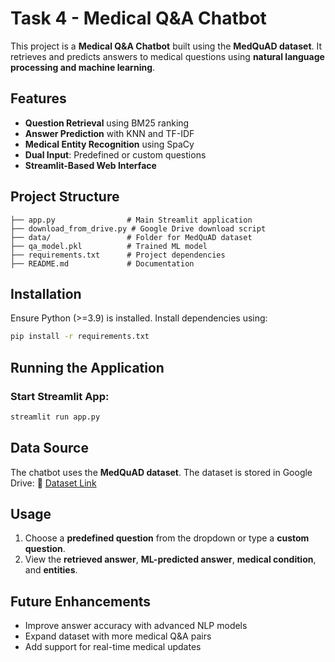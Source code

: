 # Task 4 - Medical Q&A Chatbot

This project is a **Medical Q&A Chatbot** built using the **MedQuAD dataset**. It retrieves and predicts answers to medical questions using **natural language processing and machine learning**.

## Features
- **Question Retrieval** using BM25 ranking
- **Answer Prediction** with KNN and TF-IDF
- **Medical Entity Recognition** using SpaCy
- **Dual Input**: Predefined or custom questions
- **Streamlit-Based Web Interface**

## Project Structure
```
├── app.py                # Main Streamlit application
├── download_from_drive.py # Google Drive download script
├── data/                 # Folder for MedQuAD dataset
├── qa_model.pkl          # Trained ML model
├── requirements.txt      # Project dependencies
├── README.md             # Documentation
```

## Installation
Ensure Python (>=3.9) is installed. Install dependencies using:
```sh
pip install -r requirements.txt
```

## Running the Application
### Start Streamlit App:
```sh
streamlit run app.py
```

## Data Source
The chatbot uses the **MedQuAD dataset**. The dataset is stored in Google Drive:
🔗 [Dataset Link](https://drive.google.com/file/d/your-google-drive-file-id/view?usp=sharing)

## Usage
1. Choose a **predefined question** from the dropdown or type a **custom question**.
2. View the **retrieved answer**, **ML-predicted answer**, **medical condition**, and **entities**.

## Future Enhancements
- Improve answer accuracy with advanced NLP models
- Expand dataset with more medical Q&A pairs
- Add support for real-time medical updates

